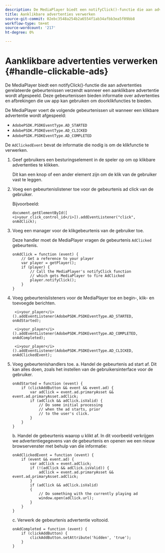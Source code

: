 ```yaml
---
description: De MediaPlayer biedt een notifyClick()-functie die aan advertenties gerelateerde gebeurtenissen verzendt wanneer een aanklikbare advertentie wordt afgespeeld. Deze gebeurtenissen bieden informatie over advertenties en afbrekingen die uw app kan gebruiken om doorklikfuncties te bieden.
title: Aanklikbare advertenties verwerken
source-git-commit: 02ebc3548a254b2a6554f1ab34afbb3ea5f09bb8
workflow-type: tm+mt
source-wordcount: '217'
ht-degree: 0%

---
```


# Aanklikbare advertenties verwerken {#handle-clickable-ads}

De MediaPlayer biedt een notifyClick()-functie die aan advertenties gerelateerde gebeurtenissen verzendt wanneer een aanklikbare advertentie wordt afgespeeld. Deze gebeurtenissen bieden informatie over advertenties en afbrekingen die uw app kan gebruiken om doorklikfuncties te bieden.

De MediaPlayer voert de volgende gebeurtenissen uit wanneer een klikbare advertentie wordt afgespeeld:

* `AdobePSDK.PSDKEventType.AD_STARTED`
* `AdobePSDK.PSDKEventType.AD_CLICKED`
* `AdobePSDK.PSDKEventType.AD_COMPLETED`

De `AdClickedEvent` bevat de informatie die nodig is om de klikfunctie te verwerken.

1. Geef gebruikers een besturingselement in de speler op om op klikbare advertenties te klikken.

   Dit kan een knop of een ander element zijn om de klik van de gebruiker vast te leggen.
1. Voeg een gebeurtenislistener toe voor de gebeurtenis ad click van de gebruiker.

   Bijvoorbeeld:

   ```
   document.getElementById([ 
   <i>your_click_control_id</i>]).addEventListener("click", onAdClick);
   ```

1. Voeg een manager voor de klikgebeurtenis van de gebruiker toe.

   Deze handler moet de MediaPlayer vragen de gebeurtenis `AdClicked` gebeurtenis.

   ```
   onAdClick = function (event) { 
       // Get a reference to your player 
       var player = getPlayer(); 
       if (player) { 
           // Call the MediaPlayer's notifyClick function 
           // which gets MediaPlayer to fire AdClicked 
           player.notifyClick(); 
       } 
   } 
   ```

1. Voeg gebeurtenislisteners voor de MediaPlayer toe en begin-, klik- en toevoegde berichten.

   ```
    <i>your_player</i>().addEventListener(AdobePSDK.PSDKEventType.AD_STARTED, onAdStarted); 
   
    <i>your_player</i>().addEventListener(AdobePSDK.PSDKEventType.AD_COMPLETED, onAdCompleted);
   
    <i>your_player</i>().addEventListener(AdobePSDK.PSDKEventType.AD_CLICKED, onAdClickedEvent);
   ```

1. Voeg gebeurtenishandlers toe.
a. Handel de gebeurtenis ad start af.
Dit kan alles doen, zoals het instellen van de gebruikersinterface voor de gebruiker.

   ```
   onAdStarted = function (event) { 
       if (clickAddButton && event && event.ad) { 
           var adClick = event.ad.primaryAsset && event.ad.primaryAsset.adClick; 
           if (adClick && adClick.isValid) { 
               // Do some initial processing  
               // when the ad starts, prior 
               // to the user's click. 
           } 
       } 
   }
   ```

   b. Handel de gebeurtenis waarop u klikt af.
In dit voorbeeld verkrijgen we advertentiegegevens van de gebeurtenis en openen we een nieuw browservenster met behulp van die informatie:

   ```
   onAdClickedEvent = function (event) { 
       if (event && event.ad) { 
           var adClick = event.adClick; 
           if (!(adClick && adClick.isValid)) { 
               adClick = event.ad.primaryAsset && event.ad.primaryAsset.adClick; 
           } 
           if (adClick && adClick.isValid) 
           { 
               // Do something with the currently playing ad 
               window.open(adClick.url); 
           } 
       } 
   }
   ```

   c. Verwerk de gebeurtenis advertentie voltooid.

   ```
   onAdCompleted = function (event) { 
       if (clickAddButton) { 
           clickAddButton.setAttribute('hidden', 'true'); 
       } 
   }
   ```

